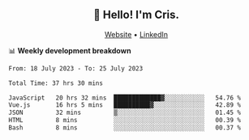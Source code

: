 
<h2 align="center">👋 Hello! I'm Cris.</h2>
<p align="center">
  <a href="https://www.criscunas.dev">Website</a> •
  <a href="https://www.linkedin.com/in/cristophercunas/">LinkedIn</a> 
</p>


📊 **Weekly development breakdown**
<!--START_SECTION:waka-->

```txt
From: 18 July 2023 - To: 25 July 2023

Total Time: 37 hrs 30 mins

JavaScript   20 hrs 32 mins  █████████████▓░░░░░░░░░░░   54.76 %
Vue.js       16 hrs 5 mins   ██████████▓░░░░░░░░░░░░░░   42.89 %
JSON         32 mins         ▒░░░░░░░░░░░░░░░░░░░░░░░░   01.45 %
HTML         8 mins          ░░░░░░░░░░░░░░░░░░░░░░░░░   00.39 %
Bash         8 mins          ░░░░░░░░░░░░░░░░░░░░░░░░░   00.37 %
```

<!--END_SECTION:waka-->
